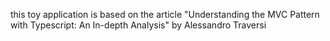 this toy application is based on the article "Understanding the MVC Pattern with Typescript: An In-depth Analysis" by Alessandro Traversi